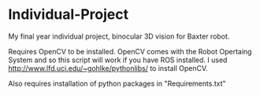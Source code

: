 Individual-Project
==================

My final year individual project, binocular 3D vision for Baxter robot.


Requires OpenCV to be installed. OpenCV comes with the Robot Opertaing System and so this script will work if you have ROS installed. 
I used http://www.lfd.uci.edu/~gohlke/pythonlibs/ to install OpenCV.

Also requires installation of python packages in "Requirements.txt"
